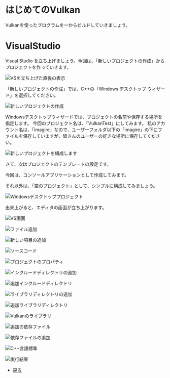 # はじめてのVulkan

Vulkanを使ったプログラムを一からビルドしていきましょう。

# VisualStudio

Visual Studio を立ち上げましょう。今回は、「新しいプロジェクトの作成」からプロジェクトを作っていきます。

![VSを立ち上げた直後の表示](3/vs1.png "VSを立ち上げた直後の表示")

「新しいプロジェクトの作成」では、C++の「Windows デスクトップ ウィザード」を選択してください。

![新しいプロジェクトの作成](3/vs2.png "新しいプロジェクトの作成")

Windowsデスクトップウィザードでは、プロジェクトの名前や保存する場所を指定します。
今回のプロジェクト名は、「VulkanTest」にしてみます。
私のアカウント名は、「imagire」なので、ユーザーフォルダ以下の「imagire」の下にファイルを保存していますが、皆さんのユーザーの好きな場所に保存してください。

![新しいプロジェクトを構成します](3/vs3.png "新しいプロジェクトを構成します")

さて、次はプロジェクトのテンプレートの設定です。

今回は、コンソールアプリケーションとして作成してみます。

それ以外は、「空のプロジェクト」として、シンプルに構成してみましょう。

![Windowsデスクトッププロジェクト](3/vs4.png "Windowsデスクトッププロジェクト")

出来上がると、エディタの画面が立ち上がります。

![VS画面](3/vs5.png "VS画面")

![ファイル追加](3/vs6.png "ファイル追加")

![新しい項目の追加](3/vs7.png "新しい項目の追加")

![ソースコード](3/vs8.png "ソースコード")

![プロジェクトのプロパティ](3/vs9.png "プロジェクトのプロパティ")

![インクルードディレクトリの追加](3/vs10.png "インクルードディレクトリの追加")

![追加インクルードディレクトリ](3/vs11.png "追加インクルードディレクトリ")

![ライブラリディレクトリの追加](3/vs12.png "ライブラリディレクトリの追加")

![追加ライブラリディレクトリ](3/vs13.png "追加ライブラリディレクトリ")

![Vulkanのライブラリ](3/vs14.png "Vulkanのライブラリ")

![追加の依存ファイル](3/vs15.png "追加の依存ファイル")

![依存ファイルの追加](3/vs16.png "依存ファイルの追加")

![C++言語標準](3/vs17.png "C++言語標準")

![実行結果](3/vs18.png "実行結果")

* [戻る](./)
